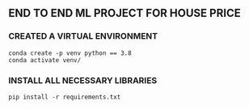 ## END TO END ML PROJECT FOR HOUSE PRICE

### CREATED A VIRTUAL ENVIRONMENT
```
conda create -p venv python == 3.8
conda activate venv/
```

### INSTALL ALL NECESSARY LIBRARIES
```
pip install -r requirements.txt
```